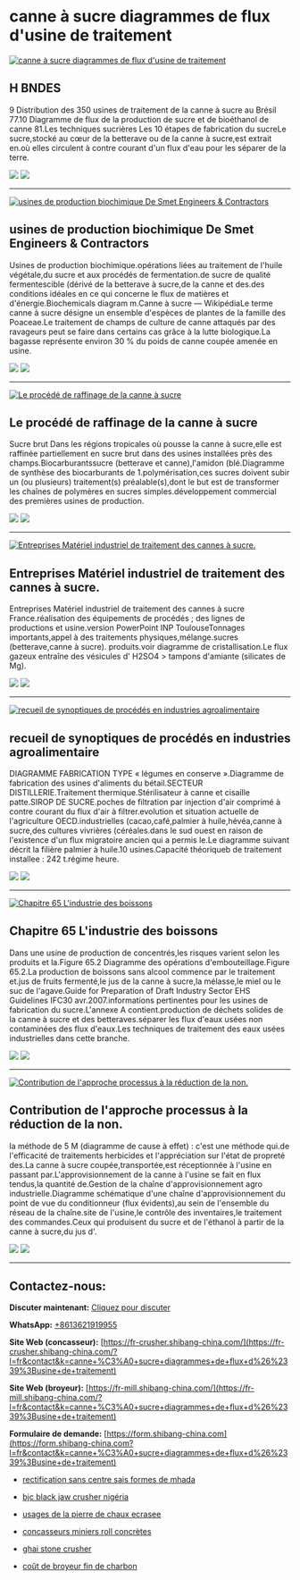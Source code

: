 # canne à sucre diagrammes de flux d&#39;usine de traitement

<a href="https://swt.shibang-china.com/?l=fr&img&k=canne+%C3%A0+sucre+diagrammes+de+flux+d%26%2339%3Busine+de+traitement" target="_blank">![canne à sucre diagrammes de flux d&#39;usine de traitement](http://static.shibang-china.com/all-800x300/1498.jpg)</a>

## H BNDES
9 Distribution des 350 usines de traitement de la canne à sucre au Brésil 77.10 Diagramme de flux de la production de sucre et de bioéthanol de canne 81.Les techniques sucrières Les 10 étapes de fabrication du sucreLe sucre,stocké au cœur de la betterave ou de la canne à sucre,est extrait en.où elles circulent à contre courant d&#39;un flux d&#39;eau pour les séparer de la terre.


<a href="https://whatsapp.shibangsoft.com/WhatsApp.php" target="_blank" title="WhatsApp">![](http://static.shibang-china.com/icon/whatsapp.png)</a> <a href="https://swt.shibang-china.com/?l=fr&icon&k=canne+%C3%A0+sucre+diagrammes+de+flux+d%26%2339%3Busine+de+traitement" target="_blank">![](http://static.shibang-china.com/icon/chat-fr.png)</a>

---

<a href="https://swt.shibang-china.com/?l=fr&img&k=canne+%C3%A0+sucre+diagrammes+de+flux+d%26%2339%3Busine+de+traitement" target="_blank">![usines de production biochimique De Smet Engineers &amp; Contractors](http://static.shibang-china.com/all-800x300/511.jpg)</a>

## usines de production biochimique De Smet Engineers &amp; Contractors
Usines de production biochimique.opérations liées au traitement de l&#39;huile végétale,du sucre et aux procédés de fermentation.de sucre de qualité fermentescible (dérivé de la betterave à sucre,de la canne et des.des conditions idéales en ce qui concerne le flux de matières et d&#39;énergie.Biochemicals diagram m.Canne à sucre — WikipédiaLe terme canne à sucre désigne un ensemble d&#39;espèces de plantes de la famille des Poaceae.Le traitement de champs de culture de canne attaqués par des ravageurs peut se faire dans certains cas grâce à la lutte biologique.La bagasse représente environ 30 % du poids de canne coupée amenée en usine.


<a href="https://whatsapp.shibangsoft.com/WhatsApp.php" target="_blank" title="WhatsApp">![](http://static.shibang-china.com/icon/whatsapp.png)</a> <a href="https://swt.shibang-china.com/?l=fr&icon&k=canne+%C3%A0+sucre+diagrammes+de+flux+d%26%2339%3Busine+de+traitement" target="_blank">![](http://static.shibang-china.com/icon/chat-fr.png)</a>

---

<a href="https://swt.shibang-china.com/?l=fr&img&k=canne+%C3%A0+sucre+diagrammes+de+flux+d%26%2339%3Busine+de+traitement" target="_blank">![Le procédé de raffinage de la canne à sucre](http://static.shibang-china.com/all-800x300/1447.jpg)</a>

## Le procédé de raffinage de la canne à sucre
Sucre brut Dans les régions tropicales où pousse la canne à sucre,elle est raffinée partiellement en sucre brut dans des usines installées près des champs.Biocarburantssucre (betterave et canne),l&#39;amidon (blé.Diagramme de synthèse des biocarburants de 1.polymérisation,ces sucres doivent subir un (ou plusieurs) traitement(s) préalable(s),dont le but est de transformer les chaînes de polymères en sucres simples.développement commercial des premières usines de production.


<a href="https://whatsapp.shibangsoft.com/WhatsApp.php" target="_blank" title="WhatsApp">![](http://static.shibang-china.com/icon/whatsapp.png)</a> <a href="https://swt.shibang-china.com/?l=fr&icon&k=canne+%C3%A0+sucre+diagrammes+de+flux+d%26%2339%3Busine+de+traitement" target="_blank">![](http://static.shibang-china.com/icon/chat-fr.png)</a>

---

<a href="https://swt.shibang-china.com/?l=fr&img&k=canne+%C3%A0+sucre+diagrammes+de+flux+d%26%2339%3Busine+de+traitement" target="_blank">![Entreprises Matériel industriel de traitement des cannes à sucre.](http://static.shibang-china.com/all-800x300/140.jpg)</a>

## Entreprises Matériel industriel de traitement des cannes à sucre.
Entreprises Matériel industriel de traitement des cannes à sucre France.réalisation des équipements de procédés ; des lignes de productions et usine.version PowerPoint INP ToulouseTonnages importants,appel à des traitements physiques,mélange.sucres (betterave,canne à sucre). produits.voir diagramme de cristallisation.Le flux gazeux entraîne des vésicules d&#39; H2SO4 &gt; tampons d&#39;amiante (silicates de Mg).


<a href="https://whatsapp.shibangsoft.com/WhatsApp.php" target="_blank" title="WhatsApp">![](http://static.shibang-china.com/icon/whatsapp.png)</a> <a href="https://swt.shibang-china.com/?l=fr&icon&k=canne+%C3%A0+sucre+diagrammes+de+flux+d%26%2339%3Busine+de+traitement" target="_blank">![](http://static.shibang-china.com/icon/chat-fr.png)</a>

---

<a href="https://swt.shibang-china.com/?l=fr&img&k=canne+%C3%A0+sucre+diagrammes+de+flux+d%26%2339%3Busine+de+traitement" target="_blank">![recueil de synoptiques de procédés en industries agroalimentaire](http://static.shibang-china.com/all-800x300/173.jpg)</a>

## recueil de synoptiques de procédés en industries agroalimentaire
DIAGRAMME FABRICATION TYPE « légumes en conserve ».Diagramme de fabrication des usines d&#39;aliments du bétail.SECTEUR DISTILLERIE.Traitement thermique.Stérilisateur à canne et cisaille patte.SIROP DE SUCRE.poches de filtration par injection d&#39;air comprimé à contre courant du flux d&#39;air à filtrer.evolution et situation actuelle de l&#39;agriculture OECD.industrielles (cacao,café,palmier à huile,hévéa,canne à sucre,des cultures vivrières (céréales.dans le sud ouest en raison de l&#39;existence d&#39;un flux migratoire ancien qui a permis le.Le diagramme suivant décrit la filière palmier à huile.10 usines.Capacité théoriqueb de traitement installee : 242 t.régime heure.


<a href="https://whatsapp.shibangsoft.com/WhatsApp.php" target="_blank" title="WhatsApp">![](http://static.shibang-china.com/icon/whatsapp.png)</a> <a href="https://swt.shibang-china.com/?l=fr&icon&k=canne+%C3%A0+sucre+diagrammes+de+flux+d%26%2339%3Busine+de+traitement" target="_blank">![](http://static.shibang-china.com/icon/chat-fr.png)</a>

---

<a href="https://swt.shibang-china.com/?l=fr&img&k=canne+%C3%A0+sucre+diagrammes+de+flux+d%26%2339%3Busine+de+traitement" target="_blank">![Chapitre 65 L&#39;industrie des boissons](http://static.shibang-china.com/all-800x300/113.jpg)</a>

## Chapitre 65 L&#39;industrie des boissons
Dans une usine de production de concentrés,les risques varient selon les produits et la.Figure 65.2 Diagramme des opérations d&#39;embouteillage.Figure 65.2.La production de boissons sans alcool commence par le traitement et.jus de fruits fermenté,le jus de la canne à sucre,la mélasse,le miel ou le suc de l&#39;agave.Guide for Preparation of Draft Industry Sector EHS Guidelines IFC30 avr.2007.informations pertinentes pour les usines de fabrication du sucre.L&#39;annexe A contient.production de déchets solides de la canne à sucre et des betteraves.séparer les flux d&#39;eaux usées non contaminées des flux d&#39;eaux.Les techniques de traitement des eaux usées industrielles dans cette branche.


<a href="https://whatsapp.shibangsoft.com/WhatsApp.php" target="_blank" title="WhatsApp">![](http://static.shibang-china.com/icon/whatsapp.png)</a> <a href="https://swt.shibang-china.com/?l=fr&icon&k=canne+%C3%A0+sucre+diagrammes+de+flux+d%26%2339%3Busine+de+traitement" target="_blank">![](http://static.shibang-china.com/icon/chat-fr.png)</a>

---

<a href="https://swt.shibang-china.com/?l=fr&img&k=canne+%C3%A0+sucre+diagrammes+de+flux+d%26%2339%3Busine+de+traitement" target="_blank">![Contribution de l&#39;approche processus à la réduction de la non.](http://static.shibang-china.com/all-800x300/1296.jpg)</a>

## Contribution de l&#39;approche processus à la réduction de la non.
la méthode de 5 M (diagramme de cause à effet) : c&#39;est une méthode qui.de l&#39;efficacité de traitements herbicides et l&#39;appréciation sur l&#39;état de propreté des.La canne à sucre coupée,transportée,est réceptionnée à l&#39;usine en passant par.L&#39;approvisionnement de la canne à l&#39;usine se fait en flux tendus,la quantité de.Gestion de la chaîne d&#39;approvisionnement agro industrielle.Diagramme schématique d&#39;une chaîne d&#39;approvisionnement du point de vue du conditionneur (flux évidents),au sein de l&#39;ensemble du réseau de la chaîne.site de l&#39;usine,le contrôle des inventaires,le traitement des commandes.Ceux qui produisent du sucre et de l&#39;éthanol à partir de la canne à sucre,du jus d&#39;.


<a href="https://whatsapp.shibangsoft.com/WhatsApp.php" target="_blank" title="WhatsApp">![](http://static.shibang-china.com/icon/whatsapp.png)</a> <a href="https://swt.shibang-china.com/?l=fr&icon&k=canne+%C3%A0+sucre+diagrammes+de+flux+d%26%2339%3Busine+de+traitement" target="_blank">![](http://static.shibang-china.com/icon/chat-fr.png)</a>

---
## Contactez-nous:

**Discuter maintenant:** [Cliquez pour discuter](https://swt.shibang-china.com?l=fr&contact&k=canne+%C3%A0+sucre+diagrammes+de+flux+d%26%2339%3Busine+de+traitement)

**WhatsApp:**  [+8613621919955](https://whatsapp.shibangsoft.com/WhatsApp.php)

**Site Web (concasseur):** [https://fr-crusher.shibang-china.com/](https://fr-crusher.shibang-china.com/?l=fr&contact&k=canne+%C3%A0+sucre+diagrammes+de+flux+d%26%2339%3Busine+de+traitement)

**Site Web (broyeur):** [https://fr-mill.shibang-china.com/](https://fr-mill.shibang-china.com/?l=fr&contact&k=canne+%C3%A0+sucre+diagrammes+de+flux+d%26%2339%3Busine+de+traitement)

**Formulaire de demande:** [https://form.shibang-china.com](https://form.shibang-china.com?l=fr&contact&k=canne+%C3%A0+sucre+diagrammes+de+flux+d%26%2339%3Busine+de+traitement)

* [rectification sans centre sais formes de mhada](../51/rectification%20sans%20centre%20sais%20formes%20de%20mhada.md)

* [bjc black jaw crusher nigéria](../54/bjc%20black%20jaw%20crusher%20nig%C3%A9ria.md)

* [usages de la pierre de chaux ecrasee](../51/usages%20de%20la%20pierre%20de%20chaux%20ecrasee.md)

* [concasseurs miniers roll concrètes](../50/concasseurs%20miniers%20roll%20concr%C3%A8tes.md)

* [ghai stone crusher](../48/ghai%20stone%20crusher.md)

* [coût de broyeur fin de charbon](../44/co%C3%BBt%20de%20broyeur%20fin%20de%20charbon.md)